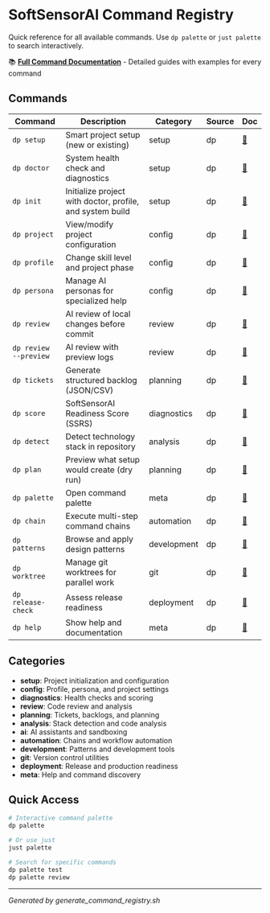 # SoftSensorAI Command Registry

Quick reference for all available commands. Use `dp palette` or `just palette` to search interactively.

📚 **[Full Command Documentation](docs/commands/README.md)** - Detailed guides with examples for every command

## Commands

| Command | Description | Category | Source | Doc |
|---------|-------------|----------|--------|-----|
| `dp setup` | Smart project setup (new or existing) | setup | dp | [📖](docs/commands/dp/setup.md) |
| `dp doctor` | System health check and diagnostics | setup | dp | [📖](docs/commands/dp/doctor.md) |
| `dp init` | Initialize project with doctor, profile, and system build | setup | dp | [📖](docs/commands/dp/init.md) |
| `dp project` | View/modify project configuration | config | dp | [📖](docs/commands/dp/project.md) |
| `dp profile` | Change skill level and project phase | config | dp | [📖](docs/commands/dp/profile.md) |
| `dp persona` | Manage AI personas for specialized help | config | dp | [📖](docs/commands/dp/persona.md) |
| `dp review` | AI review of local changes before commit | review | dp | [📖](docs/commands/dp/review.md) |
| `dp review --preview` | AI review with preview logs | review | dp | [📖](docs/commands/dp/review.md) |
| `dp tickets` | Generate structured backlog (JSON/CSV) | planning | dp | [📖](docs/commands/dp/tickets.md) |
| `dp score` | SoftSensorAI Readiness Score (SSRS) | diagnostics | dp | [📖](docs/commands/dp/score.md) |
| `dp detect` | Detect technology stack in repository | analysis | dp | [📖](docs/commands/dp/detect.md) |
| `dp plan` | Preview what setup would create (dry run) | planning | dp | [📖](docs/commands/dp/plan.md) |
| `dp palette` | Open command palette | meta | dp | [📖](docs/commands/dp/palette.md) |
| `dp chain` | Execute multi-step command chains | automation | dp | [📖](docs/commands/dp/chain.md) |
| `dp patterns` | Browse and apply design patterns | development | dp | [📖](docs/commands/dp/patterns.md) |
| `dp worktree` | Manage git worktrees for parallel work | git | dp | [📖](docs/commands/dp/worktree.md) |
| `dp release-check` | Assess release readiness | deployment | dp | [📖](docs/commands/dp/release-check.md) |
| `dp help` | Show help and documentation | meta | dp | [📖](docs/commands/dp/help.md) |

## Categories

- **setup**: Project initialization and configuration
- **config**: Profile, persona, and project settings
- **diagnostics**: Health checks and scoring
- **review**: Code review and analysis
- **planning**: Tickets, backlogs, and planning
- **analysis**: Stack detection and code analysis
- **ai**: AI assistants and sandboxing
- **automation**: Chains and workflow automation
- **development**: Patterns and development tools
- **git**: Version control utilities
- **deployment**: Release and production readiness
- **meta**: Help and command discovery

## Quick Access

```bash
# Interactive command palette
dp palette

# Or use just
just palette

# Search for specific commands
dp palette test
dp palette review
```

---
*Generated by generate_command_registry.sh*
